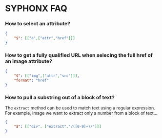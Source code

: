# SYPHONX FAQ


### How to select an attribute?
```json
{
    "$": [["a",["attr","href"]]]
}

```

### How to get a fully qualified URL when selecing the full href of an image attribute?
```json
{
    "$": [["img",["attr","src"]]],
    "format": "href"
}
```

### How to pull a substring out of a block of text?
The `extract` method can be used to match text using a regular expression.
For example, image we want to extract only a number from a block of text...
```json
{
    "$": [["div", ["extract","/([0-9]+)/"]]]
}
```
